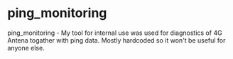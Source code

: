 # ping_monitoring
ping_monitoring - My tool for internal use was used for diagnostics of 4G Antena togather with ping data. Mostly hardcoded so it won't be useful for anyone else.
